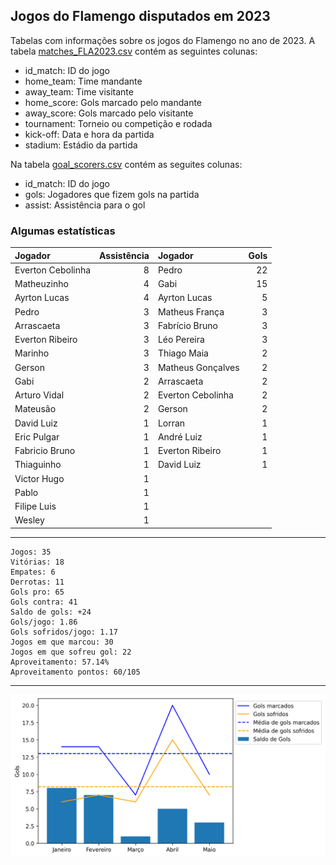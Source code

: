## Jogos do Flamengo disputados em 2023

Tabelas com informações sobre os jogos do Flamengo no ano de 2023. A tabela [matches_FLA2023.csv](https://github.com/williamjouse/jogos-Flamengo-2023/blob/main/matches_FLA2023.csv)
contém as seguintes colunas:

- id_match: ID do jogo
- home_team: Time mandante
- away_team: Time visitante
- home_score: Gols marcado pelo mandante
- away_score: Gols marcado pelo visitante
- tournament: Torneio ou competição e rodada
- kick-off: Data e hora da partida
- stadium: Estádio da partida


Na tabela [goal_scorers.csv](https://github.com/williamjouse/jogos-Flamengo-2023/blob/main/goal_scorers.csv) contém as seguites colunas:

- id_match: ID do jogo
- gols: Jogadores que fizem gols na partida
- assist: Assistência para o gol


### Algumas estatísticas
| Jogador           |   Assistência | Jogador           |   Gols |
|:------------------|--------------:|:------------------|-------:|
| Everton Cebolinha |             8 | Pedro             |     22 |
| Matheuzinho       |             4 | Gabi              |     15 |
| Ayrton Lucas      |             4 | Ayrton Lucas      |      5 |
| Pedro             |             3 | Matheus França    |      3 |
| Arrascaeta        |             3 | Fabrício Bruno    |      3 |
| Everton Ribeiro   |             3 | Léo Pereira       |      3 |
| Marinho           |             3 | Thiago Maia       |      2 |
| Gerson            |             3 | Matheus Gonçalves |      2 |
| Gabi              |             2 | Arrascaeta        |      2 |
| Arturo Vidal      |             2 | Everton Cebolinha |      2 |
| Mateusão          |             2 | Gerson            |      2 |
| David Luiz        |             1 | Lorran            |      1 |
| Eric Pulgar       |             1 | André Luiz        |      1 |
| Fabricio Bruno    |             1 | Everton Ribeiro   |      1 |
| Thiaguinho        |             1 | David Luiz        |      1 |
| Victor Hugo       |             1 |                |     |
| Pablo             |             1 |                |     |
| Filipe Luis       |             1 |                |     |
| Wesley            |             1 |                |     |



----


```
Jogos: 35
Vitórias: 18
Empates: 6
Derrotas: 11 
Gols pro: 65
Gols contra: 41
Saldo de gols: +24
Gols/jogo: 1.86
Gols sofridos/jogo: 1.17
Jogos em que marcou: 30
Jogos em que sofreu gol: 22 
Aproveitamento: 57.14%
Aproveitamento pontos: 60/105

```


----


![img1.png](figures/figure.png)